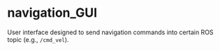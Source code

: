 # navigation_GUI

User interface designed to send navigation commands into certain ROS topic (e.g., `/cmd_vel`).
